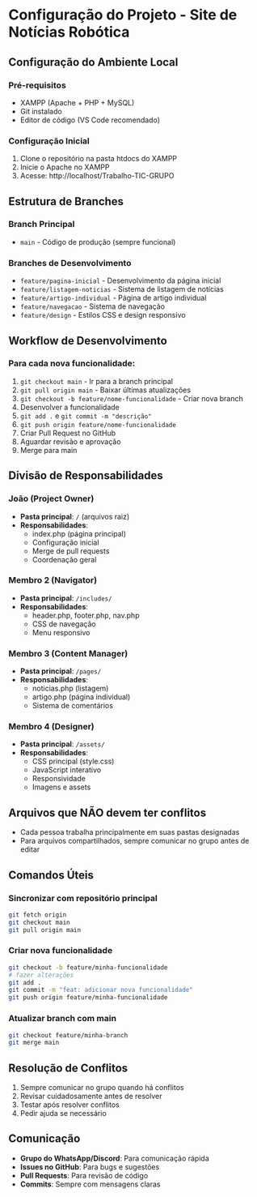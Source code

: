 # Configuração do Projeto - Site de Notícias Robótica

## Configuração do Ambiente Local

### Pré-requisitos
- XAMPP (Apache + PHP + MySQL)
- Git instalado
- Editor de código (VS Code recomendado)

### Configuração Inicial
1. Clone o repositório na pasta htdocs do XAMPP
2. Inicie o Apache no XAMPP
3. Acesse: http://localhost/Trabalho-TIC-GRUPO

## Estrutura de Branches

### Branch Principal
- `main` - Código de produção (sempre funcional)

### Branches de Desenvolvimento
- `feature/pagina-inicial` - Desenvolvimento da página inicial
- `feature/listagem-noticias` - Sistema de listagem de notícias
- `feature/artigo-individual` - Página de artigo individual
- `feature/navegacao` - Sistema de navegação
- `feature/design` - Estilos CSS e design responsivo

## Workflow de Desenvolvimento

### Para cada nova funcionalidade:
1. `git checkout main` - Ir para a branch principal
2. `git pull origin main` - Baixar últimas atualizações
3. `git checkout -b feature/nome-funcionalidade` - Criar nova branch
4. Desenvolver a funcionalidade
5. `git add .` e `git commit -m "descrição"`
6. `git push origin feature/nome-funcionalidade`
7. Criar Pull Request no GitHub
8. Aguardar revisão e aprovação
9. Merge para main

## Divisão de Responsabilidades

### João (Project Owner)
- **Pasta principal**: `/` (arquivos raiz)
- **Responsabilidades**: 
  - index.php (página principal)
  - Configuração inicial
  - Merge de pull requests
  - Coordenação geral

### Membro 2 (Navigator)
- **Pasta principal**: `/includes/`
- **Responsabilidades**:
  - header.php, footer.php, nav.php
  - CSS de navegação
  - Menu responsivo

### Membro 3 (Content Manager)
- **Pasta principal**: `/pages/`
- **Responsabilidades**:
  - noticias.php (listagem)
  - artigo.php (página individual)
  - Sistema de comentários

### Membro 4 (Designer)
- **Pasta principal**: `/assets/`
- **Responsabilidades**:
  - CSS principal (style.css)
  - JavaScript interativo
  - Responsividade
  - Imagens e assets

## Arquivos que NÃO devem ter conflitos
- Cada pessoa trabalha principalmente em suas pastas designadas
- Para arquivos compartilhados, sempre comunicar no grupo antes de editar

## Comandos Úteis

### Sincronizar com repositório principal
```bash
git fetch origin
git checkout main
git pull origin main
```

### Criar nova funcionalidade
```bash
git checkout -b feature/minha-funcionalidade
# fazer alterações
git add .
git commit -m "feat: adicionar nova funcionalidade"
git push origin feature/minha-funcionalidade
```

### Atualizar branch com main
```bash
git checkout feature/minha-branch
git merge main
```

## Resolução de Conflitos
1. Sempre comunicar no grupo quando há conflitos
2. Revisar cuidadosamente antes de resolver
3. Testar após resolver conflitos
4. Pedir ajuda se necessário

## Comunicação
- **Grupo do WhatsApp/Discord**: Para comunicação rápida
- **Issues no GitHub**: Para bugs e sugestões
- **Pull Requests**: Para revisão de código
- **Commits**: Sempre com mensagens claras